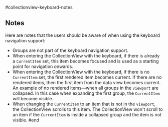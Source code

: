 #collectionview-keyboard-notes
## Notes

Here are notes that the users should be aware of when using the keyboard navigation support:

* Groups are not part of the keyboard navigation support.
* When entering the CollectionView with the keyboard, if there is already a `CurrentItem` set, this item becomes focused and is used as a starting point for navigation onwards. 
* When entering the CollectionView with the keyboard, if there is no `CurrentItem` set, the first rendered item becomes current. If there are no rendered items, then the first item from the data view becomes current. An example of no rendered items&mdash;when all groups in the `viewport` are collapsed. In this case when expanding the first group, the `CurrentItem` will become visible. 
* When changing the `CurrentItem` to an item that is not in the `viewport`, the CollectionView scrolls to this item. The CollectionView won't scroll to an item if the `CurrentItem` is inside a collapsed group and the item is not visible.
#end